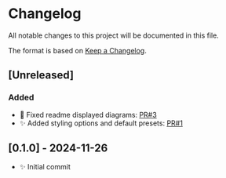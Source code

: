 # Changelog

All notable changes to this project will be documented in this file.

The format is based on [Keep a Changelog](https://keepachangelog.com/en/1.0.0/).

## [Unreleased]

### Added

- 🐛 Fixed readme displayed diagrams: [PR#3](https://github.com/erwann-met/sqlalchemy-db-graphing/pull/3)
- ✨ Added styling options and default presets: [PR#1](https://github.com/erwann-met/sqlalchemy-db-graphing/pull/1)

## [0.1.0] - 2024-11-26

- ✨ Initial commit
